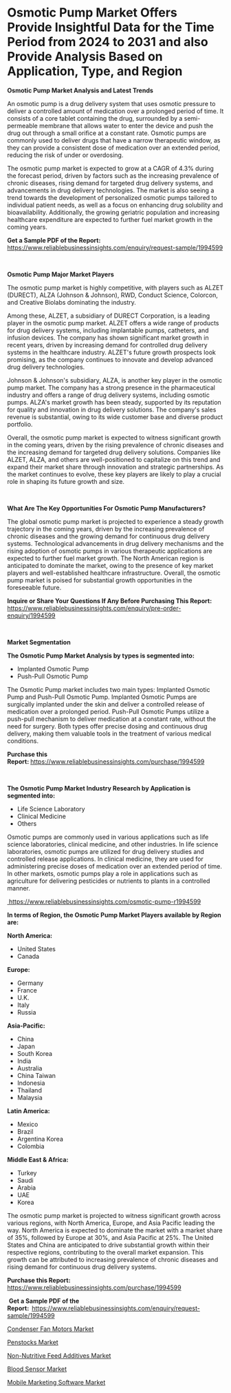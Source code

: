 <p><h1>Osmotic Pump Market Offers Provide Insightful Data for the Time Period from 2024 to 2031 and also Provide Analysis Based on Application, Type, and Region</h1></p><p><strong>Osmotic Pump Market Analysis and Latest Trends</strong></p>
<p><p>An osmotic pump is a drug delivery system that uses osmotic pressure to deliver a controlled amount of medication over a prolonged period of time. It consists of a core tablet containing the drug, surrounded by a semi-permeable membrane that allows water to enter the device and push the drug out through a small orifice at a constant rate. Osmotic pumps are commonly used to deliver drugs that have a narrow therapeutic window, as they can provide a consistent dose of medication over an extended period, reducing the risk of under or overdosing.</p><p>The osmotic pump market is expected to grow at a CAGR of 4.3% during the forecast period, driven by factors such as the increasing prevalence of chronic diseases, rising demand for targeted drug delivery systems, and advancements in drug delivery technologies. The market is also seeing a trend towards the development of personalized osmotic pumps tailored to individual patient needs, as well as a focus on enhancing drug solubility and bioavailability. Additionally, the growing geriatric population and increasing healthcare expenditure are expected to further fuel market growth in the coming years.</p></p>
<p><strong>Get a Sample PDF of the Report:&nbsp;</strong> <a href="https://www.reliablebusinessinsights.com/enquiry/request-sample/1994599">https://www.reliablebusinessinsights.com/enquiry/request-sample/1994599</a></p>
<p>&nbsp;</p>
<p><strong>Osmotic Pump Major Market Players</strong></p>
<p><p>The osmotic pump market is highly competitive, with players such as ALZET (DURECT), ALZA (Johnson & Johnson), RWD, Conduct Science, Colorcon, and Creative Biolabs dominating the industry.</p><p>Among these, ALZET, a subsidiary of DURECT Corporation, is a leading player in the osmotic pump market. ALZET offers a wide range of products for drug delivery systems, including implantable pumps, catheters, and infusion devices. The company has shown significant market growth in recent years, driven by increasing demand for controlled drug delivery systems in the healthcare industry. ALZET's future growth prospects look promising, as the company continues to innovate and develop advanced drug delivery technologies.</p><p>Johnson & Johnson's subsidiary, ALZA, is another key player in the osmotic pump market. The company has a strong presence in the pharmaceutical industry and offers a range of drug delivery systems, including osmotic pumps. ALZA's market growth has been steady, supported by its reputation for quality and innovation in drug delivery solutions. The company's sales revenue is substantial, owing to its wide customer base and diverse product portfolio.</p><p>Overall, the osmotic pump market is expected to witness significant growth in the coming years, driven by the rising prevalence of chronic diseases and the increasing demand for targeted drug delivery solutions. Companies like ALZET, ALZA, and others are well-positioned to capitalize on this trend and expand their market share through innovation and strategic partnerships. As the market continues to evolve, these key players are likely to play a crucial role in shaping its future growth and size.</p></p>
<p>&nbsp;</p>
<p><strong>What Are The Key Opportunities For Osmotic Pump Manufacturers?</strong></p>
<p><p>The global osmotic pump market is projected to experience a steady growth trajectory in the coming years, driven by the increasing prevalence of chronic diseases and the growing demand for continuous drug delivery systems. Technological advancements in drug delivery mechanisms and the rising adoption of osmotic pumps in various therapeutic applications are expected to further fuel market growth. The North American region is anticipated to dominate the market, owing to the presence of key market players and well-established healthcare infrastructure. Overall, the osmotic pump market is poised for substantial growth opportunities in the foreseeable future.</p></p>
<p><strong>Inquire or Share Your Questions If Any Before Purchasing This Report:</strong> <a href="https://www.reliablebusinessinsights.com/enquiry/pre-order-enquiry/1994599">https://www.reliablebusinessinsights.com/enquiry/pre-order-enquiry/1994599</a></p>
<p>&nbsp;</p>
<p><strong>Market Segmentation</strong></p>
<p><strong>The Osmotic Pump Market Analysis by types is segmented into:</strong></p>
<p><ul><li>Implanted Osmotic Pump</li><li>Push-Pull Osmotic Pump</li></ul></p>
<p><p>The Osmotic Pump market includes two main types: Implanted Osmotic Pump and Push-Pull Osmotic Pump. Implanted Osmotic Pumps are surgically implanted under the skin and deliver a controlled release of medication over a prolonged period. Push-Pull Osmotic Pumps utilize a push-pull mechanism to deliver medication at a constant rate, without the need for surgery. Both types offer precise dosing and continuous drug delivery, making them valuable tools in the treatment of various medical conditions.</p></p>
<p><strong>Purchase this Report:&nbsp;</strong><a href="https://www.reliablebusinessinsights.com/purchase/1994599">https://www.reliablebusinessinsights.com/purchase/1994599</a></p>
<p>&nbsp;</p>
<p><strong>The Osmotic Pump Market Industry Research by Application is segmented into:</strong></p>
<p><ul><li>Life Science Laboratory</li><li>Clinical Medicine</li><li>Others</li></ul></p>
<p><p>Osmotic pumps are commonly used in various applications such as life science laboratories, clinical medicine, and other industries. In life science laboratories, osmotic pumps are utilized for drug delivery studies and controlled release applications. In clinical medicine, they are used for administering precise doses of medication over an extended period of time. In other markets, osmotic pumps play a role in applications such as agriculture for delivering pesticides or nutrients to plants in a controlled manner.</p></p>
<p><a href="https://www.reliablebusinessinsights.com/osmotic-pump-r1994599">&nbsp;https://www.reliablebusinessinsights.com/osmotic-pump-r1994599</a></p>
<p><strong>In terms of Region, the Osmotic Pump Market Players available by Region are:</strong></p>
<p>
    <p> <strong> North America: </strong>
        <ul>
            <li>United States</li>
            <li>Canada</li>
        </ul>
        </p> 
    <p> <strong> Europe: </strong>
        <ul>
            <li>Germany</li>
            <li>France</li>
            <li>U.K.</li>
            <li>Italy</li>
            <li>Russia</li>
        </ul>
        </p> 
    <p> <strong> Asia-Pacific: </strong>
        <ul>
            <li>China</li>
            <li>Japan</li>
            <li>South Korea</li>
            <li>India</li>
            <li>Australia</li>
            <li>China Taiwan</li>
            <li>Indonesia</li>
            <li>Thailand</li>
            <li>Malaysia</li>
        </ul>
        </p> 
    <p> <strong> Latin America: </strong>
        <ul>
            <li>Mexico</li>
            <li>Brazil</li>
            <li>Argentina Korea</li>
            <li>Colombia</li>
        </ul>
        </p> 
    <p> <strong> Middle East & Africa: </strong>
        <ul>
            <li>Turkey</li>
            <li>Saudi</li>
            <li>Arabia</li>
            <li>UAE</li>
            <li>Korea</li>
        </ul>
    </p>
    </p>
<p><p>The osmotic pump market is projected to witness significant growth across various regions, with North America, Europe, and Asia Pacific leading the way. North America is expected to dominate the market with a market share of 35%, followed by Europe at 30%, and Asia Pacific at 25%. The United States and China are anticipated to drive substantial growth within their respective regions, contributing to the overall market expansion. This growth can be attributed to increasing prevalence of chronic diseases and rising demand for continuous drug delivery systems.</p></p>
<p><strong>Purchase this Report: </strong><a href="https://www.reliablebusinessinsights.com/purchase/1994599">https://www.reliablebusinessinsights.com/purchase/1994599</a></p>
<p>&nbsp;<strong>Get a Sample PDF of the Report:&nbsp;&nbsp;</strong><a href="https://www.reliablebusinessinsights.com/enquiry/request-sample/1994599">https://www.reliablebusinessinsights.com/enquiry/request-sample/1994599</a></p>
<p><strong></strong></p>
<p><p><a href="https://medium.com/@ruth.gibson8095/condenser-fan-motors-market-a-global-and-regional-analysis-focus-on-region-country-level-57399eb1bb9f">Condenser Fan Motors Market</a></p><p><a href="https://www.linkedin.com/pulse/emerging-trends-penstocks-market-global-outlook-future-prospects-ckngf?trackingId=XGi3qwDRSt%2BZKzvj7gr4gA%3D%3D">Penstocks Market</a></p><p><a href="https://www.linkedin.com/pulse/non-nutritive-feed-additives-market-share-new-trends-analysis-ef8lc?trackingId=AWiImmCWTIqDa7OyJWUt%2Bw%3D%3D">Non-Nutritive Feed Additives Market</a></p><p><a href="https://github.com/bmorecock/Market-Research-Report-List-4/blob/main/blood-sensor-market.md">Blood Sensor Market</a></p><p><a href="https://issuu.com/reportprime-2/docs/mobile-marketing-software-market-size-2030.pptx">Mobile Marketing Software Market</a></p></p>